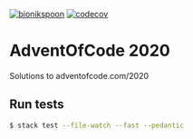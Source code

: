 [![bionikspoon](https://circleci.com/gh/bionikspoon/HaskellAdventOfCode2020.svg?style=svg)](https://circleci.com/gh/bionikspoon/HaskellAdventOfCode2020)
[![codecov](https://codecov.io/gh/bionikspoon/HaskellAdventOfCode2020/branch/main/graph/badge.svg?token=TKOFLWZ1IE)](https://codecov.io/gh/bionikspoon/HaskellAdventOfCode2020)

# AdventOfCode 2020
Solutions to adventofcode.com/2020

## Run tests


```sh
$ stack test --file-watch --fast --pedantic
```
